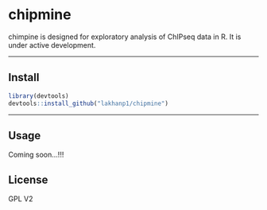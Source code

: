 # chipmine
chimpine is designed for exploratory analysis of ChIPseq data in R. It is under active development.

______

## Install

```r
library(devtools)
devtools::install_github("lakhanp1/chipmine")
```
______

## Usage
Coming soon...!!!

## License
GPL V2

